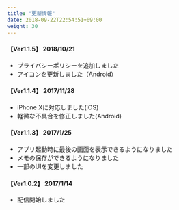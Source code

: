 ```yaml
---
title: "更新情報"
date: 2018-09-22T22:54:51+09:00
weight: 30
---
```


#### 【Ver1.1.5】 2018/10/21

* プライバシーポリシーを追加しました
* アイコンを更新しました（Android）

#### 【Ver1.1.4】 2017/11/28

* iPhone Xに対応しました(iOS)
* 軽微な不具合を修正しました(Android)

#### 【Ver1.1.3】 2017/1/25

* アプリ起動時に最後の画面を表示できるようになりました
* メモの保存ができるようになりました
* 一部のUIを変更しました

#### 【Ver1.0.2】 2017/1/14

* 配信開始しました
